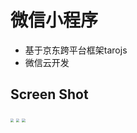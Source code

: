 # 微信小程序

+ 基于京东跨平台框架tarojs 
+ 微信云开发

## Screen Shot

<img src="http://qw5zaufiu.hn-bkt.clouddn.com/Snipaste_2021-08-04_13-32-33.png" style="zoom:33%;" />

<img src="http://qw5zaufiu.hn-bkt.clouddn.com/Snipaste_2021-08-04_13-33-16.png" style="zoom:33%;" />

<img src="http://qw5zaufiu.hn-bkt.clouddn.com/Snipaste_2021-08-04_13-33-27.png" style="zoom:33%;" />